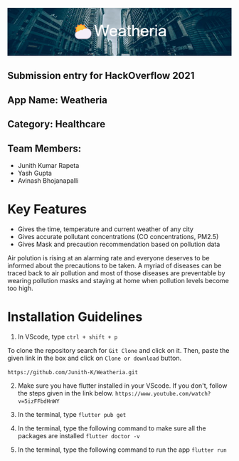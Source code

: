 ![GitHub Logo](weatheria.png)

## Submission entry for HackOverflow 2021
## App Name: Weatheria
## Category: Healthcare

## Team Members: 
- Junith Kumar Rapeta  
- Yash Gupta
- Avinash Bhojanapalli

# **Key Features**

- Gives the time, temperature and current weather of any city
- Gives accurate pollutant concentrations (CO concentrations, PM2.5)
- Gives Mask and precaution recommendation based on pollution data

 Air polution is rising at an alarming rate and everyone deserves to be informed about the precautions to be taken. A myriad of diseases can be traced back to air pollution and most of those diseases are preventable by wearing pollution masks and staying at home when pollution levels become too high.

# **Installation Guidelines**

1. In VScode, type `ctrl + shift + p`

To clone the repository search for `Git Clone` and click on it. Then, paste the given link in the box and click on `Clone or download` button.

```https://github.com/Junith-K/Weatheria.git```

2. Make sure you have flutter installed in your VScode. If you don't, follow the steps given in the link below.
```https://www.youtube.com/watch?v=5izFFbdHnWY```

3. In the terminal, type 
```flutter pub get```

4. In the terminal, type the following command to make sure all the packages are installed
```flutter doctor -v```

5. In the terminal, type the following command to run the app
```flutter run```
